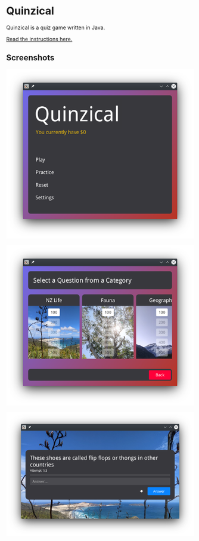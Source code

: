 # Quinzical

Quinzical is a quiz game written in Java.

[Read the instructions here.](wiki/docs/README.md)

## Screenshots

![Main screen](wiki/docs/images/start.png)

![Question select screen](wiki/docs/images/select.png)

![Practise Question screen](wiki/docs/images/practice-question.png)
